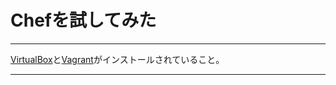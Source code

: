 # Chefを試してみた

*****

[VirtualBox](https://www.virtualbox.org/)と[Vagrant](https://www.vagrantup.com/)がインストールされていること。

*****
